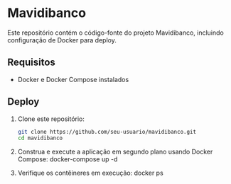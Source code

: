 # Mavidibanco



Este repositório contém o código-fonte do projeto Mavidibanco, incluindo configuração de Docker para deploy.

## Requisitos
- Docker e Docker Compose instalados

## Deploy

1. Clone este repositório:
   ```bash
   git clone https://github.com/seu-usuario/mavidibanco.git
   cd mavidibanco
2. Construa e execute a aplicação em segundo plano usando Docker Compose:
   docker-compose up -d

3. Verifique os contêineres em execução:
   docker ps 
